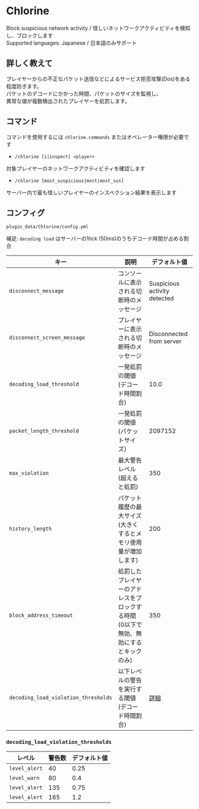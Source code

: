# Chlorine

Block suspicious network activity / 怪しいネットワークアクティビティを検知し、ブロックします  
Supported languages: Japanese / 日本語のみサポート

## 詳しく教えて
プレイヤーからの不正なパケット送信などによるサービス拒否攻撃(Dos)をある程度防ぎます。  
パケットのデコードにかかった時間、パケットのサイズを監視し、  
異常な値が複数検出されたプレイヤーを処罰します。

## コマンド
コマンドを使用するには `chlorine.commands` またはオペレーター権限が必要です

- `/chlorine [i|inspect] <player>`

対象プレイヤーのネットワークアクティビティを確認します

- `/chlorine [most_suspicious|most|most_sus]`

サーバー内で最も怪しいプレイヤーのインスペクション結果を表示します

## コンフィグ
`plugin_data/Chlorine/config.yml`  

補足: 
`decoding load` はサーバーの1tick (50ms)のうちデコード時間が占める割合

| キー | 説明 | デフォルト値 |
| ---- | ---- | ---- |
| `disconnect_message` | コンソールに表示される切断時のメッセージ | Suspicious activity detected |
| `disconnect_screen_message` | プレイヤーに表示される切断時のメッセージ | Disconnected from server |
| `decoding_load_threshold` | 一発処罰の閾値 (デコード時間割合) | 10.0 |
| `packet_length_threshold` | 一発処罰の閾値 (パケットサイズ) | 2097152 |
| `max_violation` | 最大警告レベル (超えると処罰) | 350 |
| `history_length` | パケット履歴の最大サイズ (大きくするとメモリ使用量が増加します) | 200 |
| `block_address_timeout` | 処罰したプレイヤーのアドレスをブロックする時間 (0以下で無効、無効にするとキックのみ) | 350 |
| `decoding_load_violation_thresholds` | 以下レベルの警告を実行する閾値 (デコード時間割合) | [詳細](#decoding_load_violation_thresholds) |

### `decoding_load_violation_thresholds`
| レベル | 警告数 | デフォルト値 |
| ---- | ---- | ---- |
| `level_alert` | 40 | 0.25 |
| `level_warn` | 80 | 0.4 |
| `level_alert` | 135 | 0.75 |
| `level_alert` | 165 | 1.2 |
